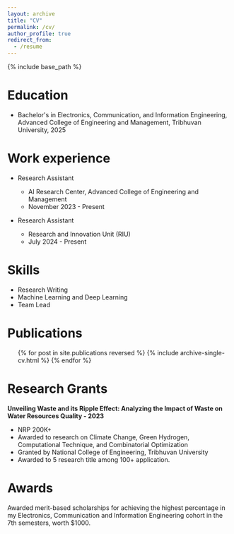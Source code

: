 ```yaml
---
layout: archive
title: "CV"
permalink: /cv/
author_profile: true
redirect_from:
  - /resume
---
```


{% include base_path %}

Education
======
* Bachelor's in Electronics, Communication, and Information Engineering, Advanced College of Engineering and Management, Tribhuvan University, 2025

Work experience
======
* Research Assistant
  * AI Research Center, Advanced College of Engineering and Management
  * November 2023 - Present
  <!-- * Duties include:  -->

* Research Assistant
  * Research and Innovation Unit (RIU)
  * July 2024 - Present
  <!-- * Duties included: Merging pull requests -->

<!-- * Summer 2015: Research Assistant
  * GitHub University
  * Duties included: Tagging issues
  * Supervisor: Professor Git -->
  
Skills
======
* Research Writing
* Machine Learning and Deep Learning
  <!-- * Sub-skill 2.1
  * Sub-skill 2.2
  * Sub-skill 2.3 -->
* Team Lead

Publications
======
  <ul>{% for post in site.publications reversed %}
    {% include archive-single-cv.html %}
  {% endfor %}</ul>

Research Grants 
======
**Unveiling Waste and its Ripple Effect: Analyzing the Impact of Waste on Water Resources Quality - 2023**
* NRP 200K+
* Awarded to research on Climate Change, Green Hydrogen, Computational Technique, and Combinatorial Optimization
* Granted by National College of Engineering, Tribhuvan University
* Awarded to 5 research title among 100+ application.

Awards 
=====
Awarded merit-based scholarships for achieving the highest percentage in my Electronics, Communication and Information Engineering cohort in the 7th semesters, worth $1000.
  
<!-- Talks
======
  <ul>{% for post in site.talks reversed %}
    {% include archive-single-talk-cv.html  %}
  {% endfor %}</ul>
  
Teaching
======
  <ul>{% for post in site.teaching reversed %}
    {% include archive-single-cv.html %}
  {% endfor %}</ul> -->
  
<!-- Service and leadership
======
* Currently signed in to 43 different slack teams -->
